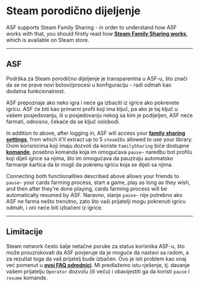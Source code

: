 # Steam porodično dijeljenje

ASF supports Steam Family Sharing - in order to understand how ASF works with that, you should firstly read how **[Steam Family Sharing works](https://store.steampowered.com/promotion/familysharing)**, which is available on Steam store.

---

## ASF

Podrška za Steam porodično dijeljenje je transparentna u ASF-u, što znači da se ne prave novi botovi/procesi u konfiguraciju - radi odmah kao dodatna funkcionalnost.

ASF prepoznaje ako neko igra i neće ga izbaciti iz igrice ako pokrenete igricu. ASF će biti kao primarni profil koji ima ključ, pa ako je taj ključ u vašem posjedovanju, ili u posjedovanju nekog sa kim je podijeljen, ASF neće farmati, odnosno, čekaće da se ključ oslobodi.

In addition to above, after logging in, ASF will access your **[family sharing settings](https://store.steampowered.com/account/managedevices)**, from which it'll extract up to 5 `steamIDs` allowed to use your library. Ovim korisnicima koji imaju dozvoli da koriste `FamilySharing` biće dostupne **[komande](https://github.com/JustArchiNET/ArchiSteamFarm/wiki/Commands)**, posebno komanda koja im omogućava `pause~` naredbu bot profilu koji dijeli igrice sa njima, što im omogućava da pauziraju automatsko farmanje kartica da bi mogli da pokrenu igricu koja se dijeli sa njima.

Connecting both functionalities described above allows your friends to `pause~` your cards farming process, start a game, play as long as they wish, and then after they're done playing, cards farming process will be automatically resumed by ASF. Naravno, slanje `pause~` nije potrebno ako ASF ne farma nešto trenutno, zato što vaši prijatelji mogu pokrenuti igricu odmah, i oni neće biti izbačeni iz igrice.

---

## Limitacije

Steam network često šalje netačne poruke za status korisnika ASF-u, što može prouzrokovati da ASF povjeruje da je moguće da nastavi sa radom, a za rezultat toga da vaš prijatelj bude izbačen. Ovo je isti problem kao onaj već pomenut u **[ovoj FAQ odrednici](https://github.com/JustArchiNET/ArchiSteamFarm/wiki/FAQ#asf-is-kicking-my-steam-client-session-while-im-playing--this-account-is-logged-on-another-pc)**. Mi predlažemo istu rješenje, tj. davanje vašem prijatelju `Operator` dozvolu (ili veću) i obavijestiti ga da koristi `pause` i `resume` komande.